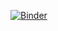 [![Binder](https://mybinder.org/badge_logo.svg)](https://mybinder.org/v2/gh/mikegarts/bearsapp.git/HEAD?labpath=%2Fvoila%2Frender%2Fbearsapp.ipynb)
